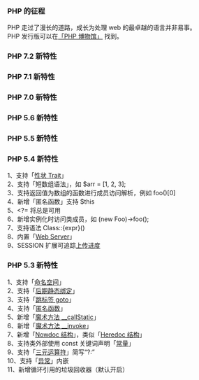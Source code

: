 
### PHP 的征程
PHP 走过了漫长的道路，成长为处理 web 的最卓越的语言并非易事。  
PHP 发行版可以在[「PHP 博物馆」](http://museum.php.net/) 找到。  

### PHP 7.2 新特性

### PHP 7.1 新特性

### PHP 7.0 新特性

### PHP 5.6 新特性

### PHP 5.5 新特性

### PHP 5.4 新特性
1、支持「[性状 Trait](http://php.net/manual/zh/language.oop5.traits.php)」  
2、支持「短数组语法」，如 $arr = [1, 2, 3];  
3、支持返回值为数组的函数进行成员访问解析，例如 foo()[0]  
4、新增「匿名函数」支持 $this  
5、<?= 将总是可用  
6、新增实例化时访问类成员，如 (new Foo)->foo();  
7、支持语法 Class::{expr}()  
8、内置「[Web Server](http://php.net/manual/zh/features.commandline.webserver.php)」  
9、SESSION 扩展可追踪[上传进度](http://php.net/manual/zh/session.upload-progress.php)  

### PHP 5.3 新特性
1、支持「[命名空间](http://php.net/manual/zh/language.namespaces.php)」  
2、支持「[后期静态绑定](http://php.net/manual/zh/language.oop5.late-static-bindings.php)」  
3、支持「[跳标签 goto](http://php.net/manual/zh/control-structures.goto.php)」  
4、支持「[匿名函数](http://php.net/manual/zh/functions.anonymous.php)」  
5、新增「[魔术方法 __callStatic](http://php.net/manual/zh/language.oop5.overloading.php#language.oop5.overloading.methods)」  
6、新增「[魔术方法 __invoke](http://php.net/manual/zh/language.oop5.magic.php#language.oop5.magic.invoke)」  
7、新增「[Nowdoc 结构](http://php.net/manual/zh/language.types.string.php#language.types.string.syntax.nowdoc)」，类似「[Heredoc 结构](http://php.net/manual/zh/language.types.string.php#language.types.string.syntax.heredoc)」  
8、支持类外部使用 const 关键词声明「[常量](http://php.net/manual/zh/language.constants.syntax.php)」  
9、支持「[三元运算符](http://php.net/manual/zh/language.operators.comparison.php#language.operators.comparison.ternary)」简写“?:”  
10、支持「[异常](http://php.net/manual/zh/language.exceptions.php)」内嵌  
11、新增循环引用的垃圾回收器（默认开启）  
